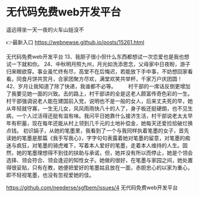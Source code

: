 # 无代码免费web开发平台
遥远得坐一天一夜的火车山娃没不

👉最新入口 https://webnewse.github.io/posts/15261.html

无代码免费web开发平台	13、我胆子很小但什么东西都想试一次恋爱也是我也想试一下就和你。
		24、中秋明月照九州，月光如洗添思念，父母家中日夜盼，游子归来眼欲穿。事业虽忙终有尽，高堂不在后悔迟，若能放下手中事，不妨想回家看看。同食月饼共赏月，合家团聚方尽欢，满堂欢笑共举杯，千家万户庆团圆！
	42、岁月让我知道了除了快递，我谁都不必等。
　　村干部的一席话反倒更增加了我要见她一面的兴致。去的路上，村干部讲的全是这老人颇富传奇色彩的一生。村干部强调说老人能在建国前入党，说明也不是一般的女人，后来丈夫死的早，她从年轻就守寡，一生无儿女，风风雨雨快八十的人了，身子板还挺硬朗，也不见生病，一个人过活得还挺有滋有味。我问平日她靠什么接济生活，村干部说老太太早年有积蓄，现在每年还能从村上领到几千元的土地补偿金，她每天还爱捡拾破烂换点钱。
初识娟子，从她的笔墨里，我看到了一个与我同样执着笔墨的女子，首先读她的笔墨是那篇《我手写我心》，字字句句表露着她对笔墨的留意，对笔墨的痴迷与疯狂，对笔墨的骑虎难下，写着本人爱好的笔墨，走着本人维持的人生。固然，她的笔墨理想得不到佳的扶助与承诺，但，她并没有所以而停止，她是个领会选择、领会符合、领会逢迎的知性女子。她做的很好，在笔墨与家园之间，她处置得很妥贴，只有在教，她便把爱好的笔墨姑且放在一面，赤胆忠心的以家为重心，即不轻视笔墨，也没有忽视爱她的佳。

https://github.com/neederse/sgfbem/issues/4
无代码免费web开发平台
